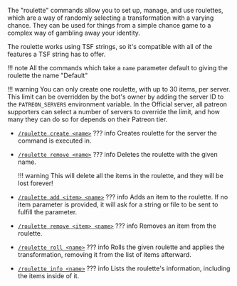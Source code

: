 The "roulette" commands allow you to set up, manage, and use roulettes, which are a way
of randomly selecting a transformation with a varying chance. They can be used for things
from a simple chance game to a complex way of gambling away your identity.

The roulette works using TSF strings, so it's compatible with all of the features a TSF
string has to offer.

!!! note
    All the commands which take a `name` parameter default to giving the roulette the
    name "Default"

!!! warning
    You can only create one roulette, with up to 30 items, per server. This limit can be
    overridden by the bot's owner by adding the server ID to the `PATREON_SERVERS`
    environment variable. In the Official server, all patreon supporters can select a
    number of servers to override the limit, and how many they can do so for depends on
    their Patreon tier.

- [`/roulette create <name>`](create.md)
??? info
    Creates roulette for the server the command is executed in.

- [`/roulette remove <name>`](remove.md)
??? info
    Deletes the roulette with the given name.
    
    !!! warning
        This will delete all the items in the roulette, and they will be lost forever!

- [`/roulette add <item> <name>`](add.md)
??? info
    Adds an item to the roulette. If no item parameter is provided, it will ask for a
    string or file to be sent to fulfill the parameter.

- [`/roulette remove <item> <name>`](remove.md)
??? info
    Removes an item from the roulette.

- [`/roulette roll <name>`](roll.md)
??? info
    Rolls the given roulette and applies the transformation, removing it from the list
    of items afterward.

- [`/roulette info <name>`](info.md)
??? info
    Lists the roulette's information, including the items inside of it.